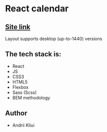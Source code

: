 <h1>React calendar</h1>

<h2><a href="https://beautiful-kringle-a60809.netlify.app">Site link</a></h2>

<p>Layout supports desktop (up-to-1440) versions</p>

<h2>The tech stack is:</h2>

<ul>
    <li>React</li>
    <li>JS</li>
    <li>CSS3</li>
    <li>HTML5</li>
    <li>Flexbox</li>
    <li>Sass (Scss)</li>
    <li>BEM methodology</li>
</ul>

<h2>Author</h2>

<ul>
    <li>Andrii Kliui</li>
</ul>
